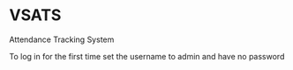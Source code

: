 VSATS
=====

Attendance Tracking System


To log in for the first time set the username to admin and have no password
